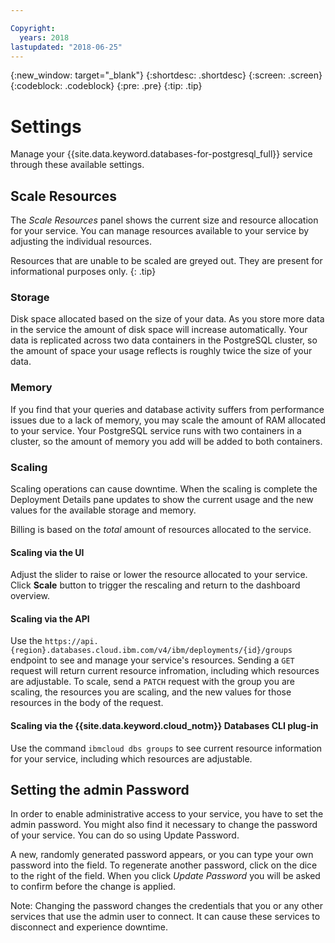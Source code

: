 ```yaml
---

Copyright:
  years: 2018
lastupdated: "2018-06-25"
---
```


{:new_window: target="_blank"}
{:shortdesc: .shortdesc}
{:screen: .screen}
{:codeblock: .codeblock}
{:pre: .pre}
{:tip: .tip}

# Settings

Manage your {{site.data.keyword.databases-for-postgresql_full}} service through these available settings.

## Scale Resources

The _Scale Resources_ panel shows the current size and resource allocation for your service. You can manage resources available to your service by adjusting the individual resources. 

Resources that are unable to be scaled are greyed out. They are present for informational purposes only.
{: .tip} 

### Storage

Disk space allocated based on the size of your data. As you store more data in the service the amount of disk space will increase automatically. Your data is replicated across two data containers in the PostgreSQL cluster, so the amount of space your usage reflects is roughly twice the size of your data. 

### Memory

If you find that your queries and database activity suffers from performance issues due to a lack of memory, you may scale the amount of RAM allocated to your service. Your PostgreSQL service runs with two containers in a cluster, so the amount of memory you add will be added to both containers. 

### Scaling

Scaling operations can cause downtime. When the scaling is complete the Deployment Details pane updates to show the current usage and the new values for the available storage and memory. 

Billing is based on the _total_ amount of resources allocated to the service. 

#### Scaling via the UI

Adjust the slider to raise or lower the resource allocated to your service. Click **Scale** button to trigger the rescaling and return to the dashboard overview.

#### Scaling via the API

Use the `https://api.{region}.databases.cloud.ibm.com/v4/ibm/deployments/{id}/groups` endpoint to see and manage your service's resources. Sending a `GET` request will return current resource infromation, including which resources are adjustable. To scale, send a `PATCH` request with the group you are scaling, the resources you are scaling, and the new values for those resources in the body of the request.

#### Scaling via the {{site.data.keyword.cloud_notm}} Databases CLI plug-in

Use the command `ibmcloud dbs groups` to see current resource information for your service, including which resources are adjustable. 

## Setting the admin Password

In order to enable administrative access to your service, you have to set the admin password. You might also find it necessary to change the password of your service. You can do so using Update Password.

A new, randomly generated password appears, or you can type your own password into the field. To regenerate another password, click on the dice to the right of the field. When you click *Update Password* you will be asked to confirm before the change is applied. 

Note: Changing the password changes the credentials that you or any other services that use the admin user to connect. It can cause these services to disconnect and experience downtime.


